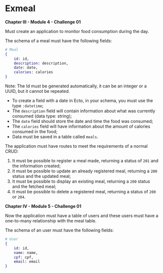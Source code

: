 # Exmeal

**Chapter III - Module 4 - Challenge 01**

Must create an application to monitor food consumption during the day.

The schema of a meal must have the following fields:
```elixir
# Meal
{
	id: id,
	description: description,
	date: date,
	calories: calories
}
```
Note: The Id must be generated automatically, it can be an integer or a UUID, but it cannot be repeated.

- To create a field with a date in Ecto, in your schema, you must use the type `:datetime`;
- The `description` field will contain information about what was currently consumed (data type: string);
- The `date` field should store the date and time the food was consumed;
- The `calories` field will have information about the amount of calories consumed in the food;
- Data must be saved in a table called `meals`.

The application must have routes to meet the requirements of a normal CRUD:

1. It must be possible to register a meal made, returning a status of `201` and the information created;
2. It must be possible to update an already registered meal, returning a `200` status and the updated meal;
3. It must be possible to display an existing meal, returning a `200` status and the fetched meal;
4. It must be possible to delete a registered meal, returning a status of `200` or `204`.

**Chapter IV - Module 5 - Challenge 01**

Now the application must have a table of users and these users must have a one-to-many relationship with the meal table.

The schema of an user must have the following fields:
```elixir
# User
{
	id: id,
	name: name,
	cpf: cpf,
	email: email
}
```